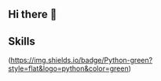 ## Hi there 👋


## Skills
(https://img.shields.io/badge/Python-green?style=flat&logo=python&color=green)</br>
